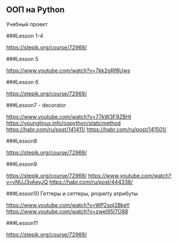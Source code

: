 
## ООП на Python

Учебный проект 

###Lesson 1-4

https://stepik.org/course/72969/

###Lesson 5

https://www.youtube.com/watch?v=7kk2gRf8Uws

###Lesson 6

https://stepik.org/course/72969/

###Lesson7 - decorator

https://www.youtube.com/watch?v=77kW3F9ZBHI
https://younglinux.info/oopython/staticmethod
https://habr.com/ru/post/141411/
https://habr.com/ru/post/141501/

###Lesson8

https://stepik.org/course/72969/

###Lesson9

https://stepik.org/course/72969/
https://www.youtube.com/watch?v=yNUJ3vAeyJQ
https://habr.com/ru/post/444338/

###Lesson10 Геттеры и сеттеры, property атрибуты

https://www.youtube.com/watch?v=WP2sqI2BkeY
https://www.youtube.com/watch?v=zwel95I7O88

###Lesson11

https://stepik.org/course/72969/

